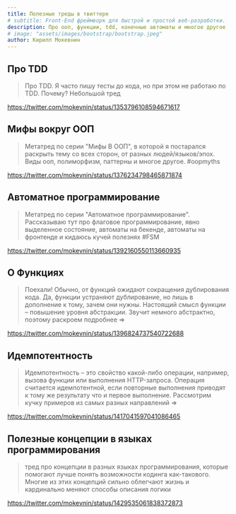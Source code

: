 ```yaml
---
title: Полезные треды в твиттере
# subtitle: Front-End фреймворк для быстрой и простой веб-разработки.
description: Про ооп, функции, tdd, конечные автоматы и многое другое
# image: "assets/images/bootstrap/bootstrap.jpeg"
author: Кирилл Мокевнин
---
```


## Про TDD

> Про TDD. Я часто пишу тесты до кода, но при этом не работаю по TDD. Почему? Небольшой тред

https://twitter.com/mokevnin/status/1353796108594671617

## Мифы вокруг ООП

> Метатред по серии "Мифы В ООП", в которой я постарался раскрыть тему со всех сторон, от разных людей/языков/эпох. Виды ооп, полиморфизм, паттерны и многое другое. #oopmyths

https://twitter.com/mokevnin/status/1376234798465871874

## Автоматное программирование

> Метатред по серии "Автоматное программирование". Рассказываю тут про флаговое программирование, явно выделенное состояние, автоматы на бекенде, автоматы на фронтенде и кидаюсь кучей полезнях #FSM

https://twitter.com/mokevnin/status/1392160550113660935

## О Функциях

> Поехали! Обычно, от функций ожидают сокращения дублирования кода. Да, функции устраняют дублирование, но лишь в дополнение к тому, зачем они нужны. Настоящий смысл функции – повышение уровня абстракции. Звучит немного абстрактно, поэтому раскроем подробнее =>

https://twitter.com/mokevnin/status/1396824737540722688

## Идемпотентность

> Идемпотентность – это свойство какой-либо операции, например, вызова функции или выполнения HTTP-запроса. Операция считается идемпотентной, если повторные выполнения приводят к тому же результату что и первое выполнение. Рассмотрим кучку примеров из самых разных направлений =>

https://twitter.com/mokevnin/status/1417041597041086465


## Полезные концепции в языках программирования

> тред про концепции в разных языках программирования, которые помогают лучше понять возможности кодинга как-такового. Многие из этих концепций сильно облегчают жизнь и кардинально меняют способы описания логики

https://twitter.com/mokevnin/status/1429535061838372873
